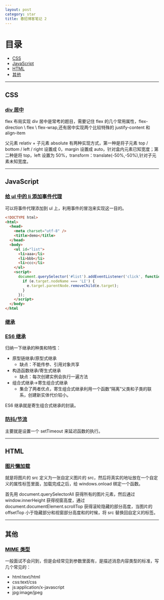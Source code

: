 ```yaml
---
layout: post
category: star
title: 春招博客笔记 2
---
```


# 目录

- [CSS](#css)
- [JavaScript](#javascript)
- [HTML](#html)
- [其他](#其他)

---

## CSS

### [div 居中](https://juejin.cn/post/6844903821529841671)

flex 布局实现 div 居中是常考的题目，需要记住 flex 的几个常用属性，flex-direction \ flex \ flex-wrap,还有居中实现两个比较特殊的 justify-content 和 align-item

父元素 relativ + 子元素 absolute 有两种实现方式，第一种是将子元素 top / bottom / left / right 设置成 0，margin 设置成 auto，针对盒内元素已知宽度；第二种是将 top，left 设置为 50%，transform：translate(-50%,-50%),针对子元素未知宽度。

---

## JavaScript

### [给 ul 中的 li 添加事件代理](https://segmentfault.com/q/1010000009940125)

可以将事件代理添加到 ul 上，利用事件的冒泡来实现这一目的。

```html
<!DOCTYPE html>
<html>
  <head>
    <meta charset="utf-8" />
    <title>demo</title>
  </head>
  <body>
    <ul id="list">
      <li>aaa</li>
      <li>bbb</li>
      <li>ccc</li>
    </ul>
    <script>
      document.querySelector('#list').addEventListener('click', function (e) {
        if (e.target.nodeName === 'LI') {
          e.target.parentNode.removeChild(e.target);
        }
      });
    </script>
  </body>
</html
```

### [继承](https://github.com/mqyqingfeng/Blog/issues/16)
### [ES6 继承](https://segmentfault.com/a/1190000014798678)

归纳一下继承的种类和特性：

- 原型链继承/原型式继承
  - 缺点：不能传参、引用对象共享
- 构造函数继承/寄生式继承
  - 缺点：每次创建实例会执行一遍方法
- 组合式继承->寄生组合式继承
  - 集合了两者优点，寄生组合式继承利用一个函数“隔离”父类和子类的联系，创建新实体代价较小。

ES6 继承就是寄生组合式继承的封装。

### [防抖/节流](https://github.com/mqyqingfeng/Blog/issues/22)

主要就是设置一个 setTimeout 来延迟函数的执行。

---

## HTML

### [图片懒加载](https://blog.csdn.net/w1418899532/article/details/90515969)

就是将图片的 src 定义为一张自定义图片的 src，然后将真实的地址放在一个自定义的属性标签里面，加载完成之后，给 windows.onload 绑定一个函数。

首先用 document.querySelectorAll 获得所有的图片元素，然后通过 window.innerHeight 获得视窗高度，通过 document.documentElement.scrollTop 获得滚轮隐藏的部分高度，当图片的 offsetTop 小于隐藏部分和视窗部分高度和的时候，将 src 替换回自定义的标签。

---

## 其他

### [MIME 类型](https://www.w3school.com.cn/media/media_mimeref.asp)

一般面试不会问到，但是会经常见到参数里面有，是描述消息内容类型的标准，写几个常见的：

- html:text/html
- css:text/css
- js:application/x-javascript
- jpg:image/jpeg

